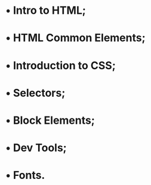 # • Intro to HTML;
# • HTML Common Elements;
# • Introduction to CSS;
# • Selectors;
# • Block Elements;
# • Dev Tools;
# • Fonts.
